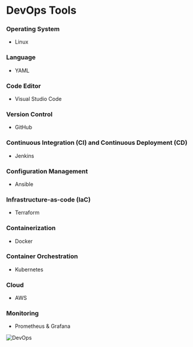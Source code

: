 # DevOps Tools

### Operating System
- Linux
### Language
- YAML
### Code Editor
- Visual Studio Code
### Version Control
- GitHub
### Continuous Integration (CI) and Continuous Deployment (CD)
- Jenkins
### Configuration Management
- Ansible
### Infrastructure-as-code (IaC)
- Terraform
### Containerization
- Docker
### Container Orchestration
- Kubernetes
### Cloud
- AWS
### Monitoring
- Prometheus & Grafana


![DevOps](https://github.com/user-attachments/assets/66587bd5-d1b8-45d7-8f92-588123040ff2)
